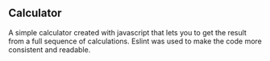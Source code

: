 ## Calculator
A simple calculator created with javascript that lets you to get the result from a full sequence of calculations. 
Eslint was used to make the code more consistent and readable.
